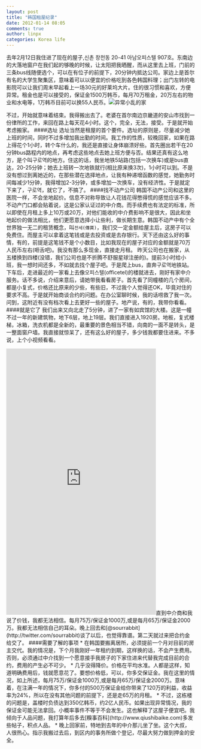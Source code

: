```yaml
---
layout: post
title: "韩国租屋纪录"
date: 2012-01-14 08:05
comments: true
author: linpx
categories: Korea life
---
```

去年2月12日我住进了现在的屋子,신촌 창천동 20-41 아남오피스텔 907호。东南边的大落地窗户在我们起的够晚的时候，让太阳把我晒醒，而从这里去上班，门前的三条bus线随便选个，可以在有位子的前提下，20分钟内抵达公司。家边上是首尔有名的大学生聚集区，意味着可以以便宜的价格吃到各色韩国料理；出门左转的电影院可以让我们周末早起看上一场30元的好莱坞大片。住的很习惯和喜欢，方便异常。租金也是可以接受的，保证金1500万韩币，每月70万租金，20万左右的物业和水电等，1万韩币目前可以换55人民币。![异常小乱的家](http://farm8.staticflickr.com/7029/6698727415_f5338b497d_z.jpg)
<!--more-->

不过，开始就意味着结束。我得搬出去了。老婆在首尔南边京畿道的安山市找到一份律所的工作，来回在路上每天花4小时。这个，完全，无法，接受。于是就开始考虑搬家。
####选址
选址当然是租屋的首个要件。选址的原则是，尽量减少她上班的时间，同时不过多增加我出勤的时间。我工作的性质，较晚回家，如果在路上得花个1小时，转个车什么的，我还是直接让身体崩溃好些。首先圈出若干在20分钟bus路程内的地点，再考虑这些地点去她上班方便与否。结果还真有这么地方，是个叫구로역的地方。住这的话，我坐地铁5站路(包括一次换车)或是bus直达，20-25分钟；她去上班转一次地铁就行(相比原来换3次)，1小时可以到。不是没有想过到离她近的，在那些潜在选择地点，让我有种递增函数的感觉，她勤务时间每减少1分钟，我得增加2-3分钟，或多增加一次换车，没有经济性。于是就定下来了，구로역，就它了，不搞了。
####找不动产公司
韩国不动产公司和这里的医院一样，不会坐地起价。信息不对称导致让人花钱花得憋得慌的感觉应该不多。不动产门口都会贴着说，这是公家认证过的中介商。而手续费也有法定的标准，所以即使在月租上多上10万或20万，对他们能收的中介费影响不是很大，因此和坐地起价的做法相比，他们更愿意选择小让些利，做长期生意。韩国不动产中有个全世界独一无二的租赁概念，叫`전세(傳貰)`，我们交一定金额给屋主后，这房子可以免费住。而屋主可以拿着这笔钱或是去投资或是去存银行。天下还由这么好的事情，有的，前提是这笔钱不是个小数目，比如我现在的屋子对应的金额就是70万人民币左右(咂舌吧)。我没有那么多现金，直接走月租。
昨天公司也在搬家，从五楼换到四楼(没错，我们公司也是不折腾不舒服星球注册的)。提前3小时给小班，我一想时间还多，不如就去找个屋子吧。于是爬上bus，直奔구로역地铁站。下车后，走进最近的一家看上去像오피스텔(officetel)的楼就进去，刚好有家中介服务。话不多说，介绍来意后，请她带我看看房子。首先看了同幢楼的几个房间，都是小复式，价格还比原来的少些，有些旧，不过我个人觉得还OK，毕竟对住的要求不高。于是就开始商谈合约的问题。在办公室聊时候，我的话唠救了我一次。问到，这附近有没有档次看上去更好一些的屋子。地产说，有的，我带你看看。
####就是它了
我们出来又向北走了5分钟，进了一家有如宾馆的大楼。这是一幢不过一年的新建筑物，地下6层，地上19层。我们直接进入1920房。地板，复式楼梯，冰箱，洗衣机都是全新的，最重要的景色相当不错，向南的一面不是转头，是一整面窗户墙。我直接就惊呆了，还有这么好的屋子，多少钱我都要住进来。不多说，上个小视频看看。
<iframe src="http://player.vimeo.com/video/35050903?title=0&amp;byline=0&amp;portrait=0" width="400" height="711" frameborder="0" webkitAllowFullScreen mozallowfullscreen allowFullScreen></iframe>直到中介商和我说了价钱，我都无法相信。每月75万/保证金1000万,或是每月65万/保证金2000万。我都无法相信自己的耳朵。晚上回去和[@sourrabbit](http://twitter.com/sourrabbit)谈了以后，也觉得靠谱。第二天就过来把合约金给交了。
####需要了解的事项
* 在韩国要搬离居所，必须提前一个月对目前的房主交代。我的情况是，下个月我刚好一年租约到期，这样换的话，不会产生费用。否则，必须通过中介找到一个愿意接手我房子的下家住进来代替我完成目前的合约，费用的产生必不可少。
* 几乎没得降价。价格在平均水准。人都是这样，知道明确费用后，钱就愿意花了。要想价格低，可以，你多交保证金。我在这里的情况，如上所述，每月75万/保证金1000万,或是每月65万/保证金2000万。意味着，在注满一年的情况下，你多付的500万保证金给你带来了120万的利益，收益率为24%，所以在没有其他问题的前提下，还是走65万的月租。
* 不过，这栋楼的问题是，盖楼时负债达到350亿韩币，约2亿人民币。如果出现异常情况，我的保证金可能无法拿回。小概率事件不等于不会发生。这也解释了这屋子便宜吧。我倾向于人品问题，我打算年后多去[糗事百科](http://www.qiushibaike.com)多发些帖子，积点人品。
* 晚上回家前，特地到去年的中介那儿坐了坐。这个大叔，人很热心。指示我搬过去后，到区内的事务所做个登记，尽最大努力做到押金的安全。
